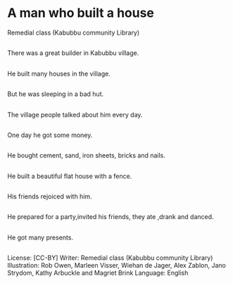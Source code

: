 # A man who built a house
Remedial class (Kabubbu community Library)

##
There was a great
builder in Kabubbu
village.

##
He built many houses in
the village.

##
But he was sleeping in a bad hut.

##
The village people talked about him every day.

##
One day he got some
money.

##
He bought cement, sand, iron sheets, bricks and nails.

##
He built a beautiful flat house with
a fence.

##
His friends rejoiced with
him.

##
He prepared for a party,invited his friends, they ate ,drank
and danced.

##
He got many presents.

##
License: [CC-BY]
Writer: Remedial class (Kabubbu community Library)
Illustration: Rob Owen, Marleen Visser, Wiehan de Jager, Alex Zablon, Jano Strydom, Kathy Arbuckle and Magriet Brink
Language: English
